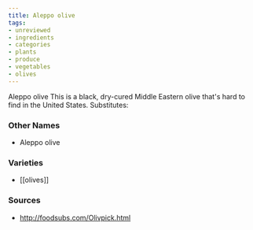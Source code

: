 ```yaml
---
title: Aleppo olive
tags:
- unreviewed
- ingredients
- categories
- plants
- produce
- vegetables
- olives
---
```

Aleppo olive This is a black, dry-cured Middle Eastern olive that's hard to find in the United States. Substitutes:

### Other Names

* Aleppo olive

### Varieties

* [[olives]]

### Sources
* http://foodsubs.com/Olivpick.html
